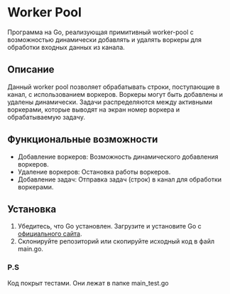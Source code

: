# Worker Pool
Программа на Go, реализующая примитивный worker-pool с возможностью динамически добавлять и удалять воркеры для обработки входных данных из канала. 

## Описание 
Данный worker pool позволяет обрабатывать строки, поступающие в канал, с использованием воркеров. Воркеры могут быть добавлены и удалены динамически. Задачи распределяются между активными воркерами, которые выводят на экран номер воркера и обрабатываемую задачу. 

## Функциональные возможности
- Добавление воркеров: Возможность динамического добавления воркеров. 
- Удаление воркеров: Остановка работы воркеров.
- Добавление задач: Отправка задач (строк) в канал для обработки воркерами.

## Установка 
1. Убедитесь, что Go установлен. Загрузите и установите Go с [официального сайта](https://golang.org/dl/). 
2. Склонируйте репозиторий или скопируйте исходный код в файл main.go.


### P.S
Код покрыт тестами. Они лежат в папке main_test.go
